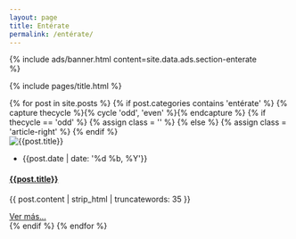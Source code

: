 ```yaml
---
layout: page
title: Entérate
permalink: /entérate/
---
```


{% 
  include ads/banner.html 
  content=site.data.ads.section-enterate  
%}

{% include pages/title.html %}

<!-- blog post -->
<section class="section">
  <div class="container">
    <div class="row">
      {% for post in site.posts %}
      {% if post.categories contains 'entérate' %}
      {% capture thecycle %}{% cycle 'odd', 'even' %}{% endcapture %}
      {% if thecycle == 'odd' %}
      {% assign class = '' %}
      {% else %}
      {% assign class = 'article-right' %}
      {% endif %}
      <div class="col-12 mb-100">
       <article data-file="{{ post.url | prepend: site.baseurl }}" data-target="article" class="article-full-width {{class}}">
         <div class="post-image">
           <img class="img-fluid" src="{{post.image | relative_url}}" alt="{{post.title}}">
         </div>
         <div class="post-content">
           <ul class="list-inline d-flex justify-content-between border-bottom post-meta pb-2 mb-4">
             <li class="list-inline-item"><i class="ti-calendar mr-2"></i>{{post.date | date: '%d %b, %Y'}}</li>
           </ul>
           <h4 class="mb-4"><a href="{{ post.url | prepend: site.baseurl }}" class="text-dark">{{post.title}}</a></h4>
           <p class="mb-0 post-summary">{{ post.content | strip_html | truncatewords: 35 }}</p>
           <a class="btn btn-transparent mb-4" href="{{ post.url | prepend: site.baseurl }}">Ver más...</a>          
         </div>
        </article>
      </div>
      {% endif %}
      {% endfor %}
    </div>
  </div>
</section>
<!-- /blog post -->

